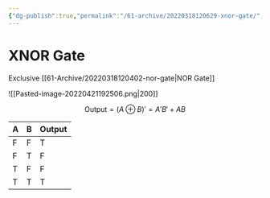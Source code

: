 ```yaml
---
{"dg-publish":true,"permalink":"/61-archive/20220318120629-xnor-gate/","dgHomeLink":true,"dgPassFrontmatter":false}
---
```



# XNOR Gate

Exclusive [[61-Archive/20220318120402-nor-gate|NOR Gate]]

![[Pasted-image-20220421192506.png|200]]

$$\text{Output}=(A\oplus B)'=A'B'+AB$$

| A   | B   | Output |
| --- | --- | ------ |
| F   | F   | T      |
| F   | T   | F      |
| T   | F   | F      |
| T   | T   | T      |
